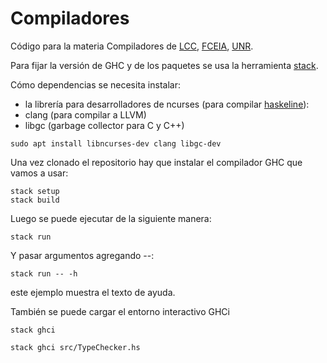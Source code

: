 # Compiladores
Código para la materia Compiladores de [LCC](https://dcc.fceia.unr.edu.ar), [FCEIA](https://www.fceia.unr.edu.ar), [UNR](https://www.unr.edu.ar).

Para fijar la versión de GHC y de los paquetes se usa la herramienta [stack](https://docs.haskellstack.org/en/stable/README/).

Cómo dependencias se necesita instalar:

- la librería para desarrolladores de ncurses (para compilar [haskeline](https://hackage.haskell.org/package/haskeline)):
- clang	(para compilar a LLVM)
- libgc (garbage collector para C y C++)
```code
sudo apt install libncurses-dev clang libgc-dev
```

Una vez clonado el repositorio hay que instalar el compilador GHC que vamos a usar:
```code
stack setup
stack build
```

Luego se puede ejecutar de la siguiente manera:
```code
stack run
```

Y pasar argumentos agregando --:
```code
stack run -- -h
```
este ejemplo muestra el texto de ayuda.

También se puede cargar el entorno interactivo GHCi
```code
stack ghci

stack ghci src/TypeChecker.hs
```